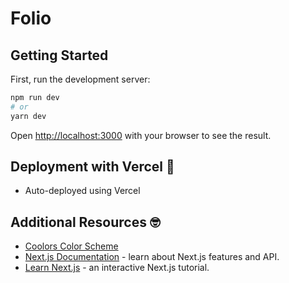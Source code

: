 # Folio

## Getting Started

First, run the development server:

```bash
npm run dev
# or
yarn dev
```

Open [http://localhost:3000](http://localhost:3000) with your browser to see the result.

## Deployment with Vercel 🚀

- Auto-deployed using Vercel

## Additional Resources 🤓

- [Coolors Color Scheme](https://coolors.co/161215-5cc8ff-fffafb-ff6b6b-9b7ede)
- [Next.js Documentation](https://nextjs.org/docs) - learn about Next.js features and API.
- [Learn Next.js](https://nextjs.org/learn) - an interactive Next.js tutorial.

